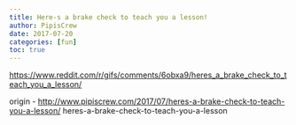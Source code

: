 ```yaml
---
title: Here-s a brake check to teach you a lesson!
author: PipisCrew
date: 2017-07-20
categories: [fun]
toc: true
---
```


https://www.reddit.com/r/gifs/comments/6obxa9/heres_a_brake_check_to_teach_you_a_lesson/

origin - http://www.pipiscrew.com/2017/07/heres-a-brake-check-to-teach-you-a-lesson/ heres-a-brake-check-to-teach-you-a-lesson